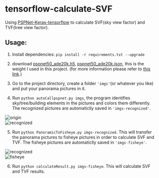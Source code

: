 # tensorflow-calculate-SVF
Using [PSPNet-Keras-tensorflow](https://github.com/Vladkryvoruchko/PSPNet-Keras-tensorflow) to calculate SVF(sky view factor) and TVF(tree view factor).

## Usage:
1. Install dependencies: `pip install -r requirements.txt --upgrade`

2. download [pspnet50_ade20k.h5](https://www.dropbox.com/s/0uxn14y26jcui4v/pspnet50_ade20k.h5?dl=1), [pspnet50_ade20k.json](https://www.dropbox.com/s/v41lvku2lx7lh6m/pspnet50_ade20k.json?dl=1), this is the weight I used in this project. (for more information please refer to [this link](https://github.com/Vladkryvoruchko/PSPNet-Keras-tensorflow).)

3. Go to the project directory, create a folder `'imgs'`(or whatever you like) and put your panorama pictures in it.

4. Run `python autoCallpspnet.py imgs`, the program identifies sky/tree/building elements in the pictures and colors them differently. The recognized pictures are automaticlly saved in `'imgs-recognized'`.  

![origin](https://github.com/cynthiaCC/tensorflow-calculate-SVF/blob/master/imgs/01-108.971906%2C34.245881.jpg)  
![recognized](https://github.com/cynthiaCC/tensorflow-calculate-SVF/blob/master/imgs-recognized/01-108.971906%2C34.245881_seg.jpg)  

5. Run `python PanoramicToFisheye.py imgs-recognized`. This will transfer the panorama pictures to fisheye pictures in order to calculate SVF and TVF. The fisheye pictures are automaticlly saved in `'imgs-fisheye'`.  

![recognized](https://github.com/cynthiaCC/tensorflow-calculate-SVF/blob/master/imgs-recognized/01-108.971906%2C34.245881_seg.jpg)  
![fisheye](https://github.com/cynthiaCC/tensorflow-calculate-SVF/blob/master/imgs-fisheye/01-108.971906%2C34.245881_seg.jpg)  

6. Run `python calculateResult.py imgs-fisheye`. This will calculate SVF and TVF results.
